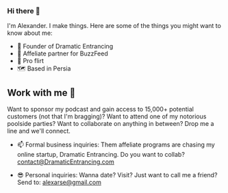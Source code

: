 ### Hi there 👋

<!--
**AlexArse/AlexArse** is a ✨ _special_ ✨ repository because its `README.md` (this file) appears on your GitHub profile.
 -->
I'm Alexander. I make things. Here are some of the things you might want to know about me:
- 🌱 Founder of Dramatic Entrancing
- 👯 Affeliate partner for BuzzFeed
- 💖 Pro flirt
- 🗺 Based in Persia

## Work with me 🤝
Want to sponsor my podcast and gain access to 15,000+ potential customers (not that I'm bragging)? Want to attend one of my notorious poolside parties? Want to collaborate on anything in between? Drop me a line and we'll connect.
- 📫 Formal business inquiries:
Them affeliate programs are chasing my online startup, Dramatic Entrancing. Do you want to collab?
contact@DramaticEntrancing.com

- 😎 Personal inquiries:
Wanna date? Visit? Just want to call me a friend? Send to:
alexarse@gmail.com

